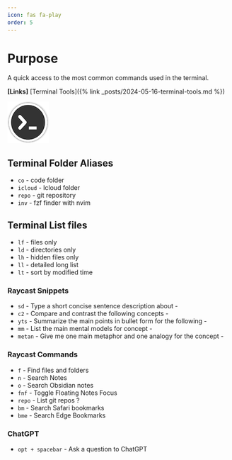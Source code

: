 ```yaml
---
icon: fas fa-play
order: 5
---
```


# Purpose

A quick access to the most common commands used in the terminal.

**[Links]**
[Terminal Tools]({% link _posts/2024-05-16-terminal-tools.md %})

![Add plugin](/assets/images/content/terminal-icon.png)

## Terminal Folder Aliases

- `co` - code folder
- `icloud` - Icloud folder
- `repo` - git repository
- `inv` - fzf finder with nvim

## Terminal List files

- `lf` - files only
- `ld` - directories only
- `lh` - hidden files only
- `ll` - detailed long list
- `lt` - sort by modified time

### Raycast Snippets

- `sd` - Type a short concise sentence description about -
- `c2` - Compare and contrast the following concepts -
- `yts` - Summarize the main points in bullet form for the following -
- `mm` - List the main mental models for concept -
- `metan` -  Give me one main metaphor and one analogy for the concept -

### Raycast Commands

- `f` - Find files and folders
- `n` - Search Notes
- `o` - Search Obsidian notes
- `fnf` - Toggle Floating Notes Focus
- `repo` - List git repos  ?
- `bm` - Search Safari bookmarks
- `bme` - Search Edge Bookmarks

### ChatGPT

- `opt + spacebar` - Ask a question to ChatGPT
